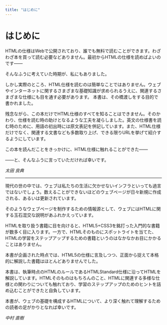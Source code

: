 ```yaml
---
title: "はじめに"
---
```


# はじめに

<article>
HTMLの仕様はWebで公開されており、誰でも無料で読むことができます。わざわざ本を買って読む必要などありません。最初からHTMLの仕様を読めばよいのです——

そんなふうに考えていた時期が、私にもありました。

しかし実際のところ、HTML仕様を読むのは簡単なことではありません。ウェブやインターネットに関するさまざまな基礎知識が求められるうえに、関連するさまざまな仕様にも目を通す必要があります。
本書は、その橋渡しをする目的で書かれました。

残念ながら、この本だけでHTML仕様のすべてを知ることはできません。そのかわり、仕様を読む時の助けとなるような工夫を凝らしました。英文の仕様書を読む時のために、用語の初出時には原文表記を併記しています。また、HTML仕様だけでなく、関連する文書なども多数取り上げ、できる限りURLを挙げて紹介するようにしています。

この本を読んだことをきっかけに、HTML仕様に触れることができた——

——と、そんなふうに言っていただければ幸いです。

<address>太田 良典</address>
</article>

----------

<article>
現代の世の中では、ウェブは私たちの生活に欠かせないインフラといっても過言ではないでしょう。数えることができないほどのウェブページが日々新規に作成される、あるいは更新されています。

そのようなウェブページを制作するための情報源として、ウェブにはHTMLに関する玉石混交な説明があふれかえっています。

HTMLを取り扱う書籍に目を向けると、HTML5+CSS3を銘打った入門的な書籍が数多く目に入ります。一方で、HTMLそのものにスポットライトを当てた、HTMLの学習をステップアップするための書籍というのはなかなかお目にかかることはありません。

本書が企画された時点では、HTML5の仕様に言及しつつ、正面から捉えて本格的に解説した書籍はほとんどありませんでした。

本書は、執筆時点のHTMLのルールであるHTMLStandard仕様に沿ってHTMLを解説しています。HTMLそのものはもちろんのこと、HTMLに関連する多様な仕様との関わりについても触れており、学習のステップアップのためのヒントを詰め込むことができたと自負しています。

本書が、ウェブの基礎を構成するHTMLについて、より深く触れて理解するための読者の足がかりとなれば幸いです。

<address>中村 直樹</address>
</article>